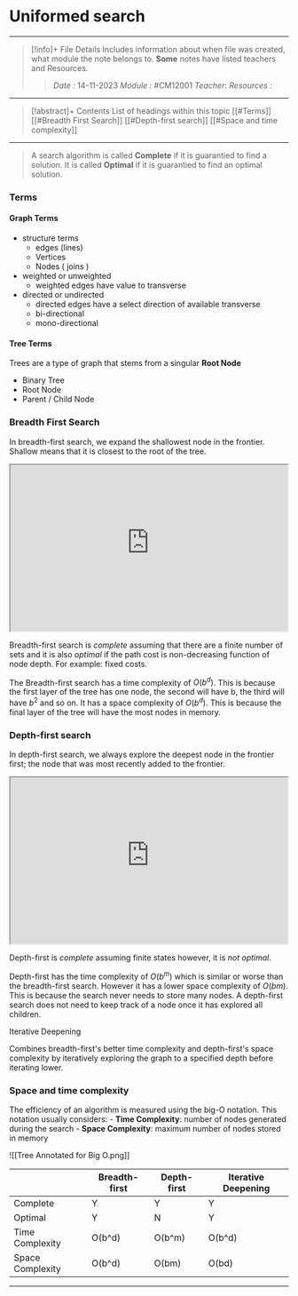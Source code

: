 # Uniformed search
---
> [!info]+ File Details
> Includes information about when file was created, what module the note belongs to. **Some** notes have listed teachers and Resources.
> > *Date :*  14-11-2023 
> > *Module :* #CM12001 
> > *Teacher*: 
> > *Resources :*

---
> [!abstract]+ Contents
> List of headings within this topic
> [[#Terms]]
   [[#Breadth First Search]]
> [[#Depth-first search]]
> [[#Space and time complexity]]
> 
--- 
>A search algorithm is called **Complete** if it is guarantied to find a solution. 
>It is called **Optimal** if it is guarantied to find an optimal solution. 


### Terms

#### Graph Terms 
- structure terms
	- edges (lines)
	- Vertices
	- Nodes ( joins )
- weighted or unweighted
	- weighted edges have value to transverse 
- directed or undirected 
	- directed edges have a select direction of available transverse 
	- bi-directional
	- mono-directional
#### Tree Terms
Trees are a type of graph that stems from a singular **Root Node**
- Binary Tree 
- Root Node
- Parent / Child Node





### Breadth First Search
In breadth-first search, we expand the shallowest node in the frontier. Shallow means that it is closest to the root of the tree. 
<iframe 
		border = 0
		width=500
		height = 300
		src="https://s3-eu-west-1.amazonaws.com/engage-video-uk-transcoded/processed/bd9c5268-e672-4a41-be46-e5509c360cba/9b09cf8e2fb50f41b66af6ede61612febb8ac6656d968f4e1cddc74a4a505b3b/1080p.mp4"></iframe>

Breadth-first search is *complete* assuming that there are a finite number of sets and it is also *optimal* if the path cost is non-decreasing function of node depth. For example: fixed costs. 

The Breadth-first search has a time complexity of $O(b^d)$. This is because the first layer of the tree has one node, the second will have b, the third will have $b^2$ and so on.
It has a space complexity of $O(b^d)$. This is because the final layer of the tree will have the most nodes in memory. 

### Depth-first search
In depth-first search, we always explore the deepest node in the frontier first; the node that was most recently added to the frontier. 
<iframe 
		border = 0
		width=500
		height = 300
		src="https://s3-eu-west-1.amazonaws.com/engage-video-uk-transcoded/processed/f11a737c-9db6-46fe-8e7e-1411e21bba3f/3c604cdf0e91a48a2d7f85f8ebc7706130ca70dafda4198a6b68effa9d12d0d4/1080p.mp4"></iframe>

Depth-first is *complete* assuming finite states however, it is *not optimal*. 

Depth-first has the time complexity of $O(b^m)$ which is similar or worse than the breadth-first search. However it has a lower space complexity of $O(bm)$. This is because the search never needs to store many nodes. A depth-first search does not need to keep track of a node once it has explored all children. 


Iterative Deepening

Combines  breadth-first's better time complexity and depth-first's space complexity by iteratively exploring the graph to a specified depth before iterating lower.

### Space and time complexity


The efficiency of an algorithm is measured using the big-O notation. This notation usually considers:
	- **Time Complexity**: number of nodes generated during the search
	- **Space Complexity**: maximum number of nodes stored in memory



![[Tree Annotated for Big O.png]]



|                  | Breadth-first | Depth-first | Iterative Deepening |
| ---------------- | ------------- | ----------- | ------------------- |
| Complete         | Y             | Y           | Y                   |
| Optimal          | Y             | N           | Y                   |
| Time Complexity  | O(b^d)        | O(b^m)      | O(b^d)              |
| Space Complexity | O(b^d)        | O(bm)       | O(bd)   |

---